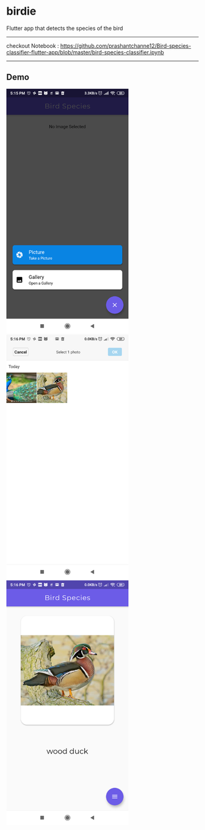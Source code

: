 # birdie

Flutter app that detects the species of the bird

---

checkout Notebook : https://github.com/prashantchanne12/Bird-species-classifier-flutter-app/blob/master/bird-species-classifier.ipynb

---
## Demo

<img src="https://github.com/prashantchanne12/Bird-image-classifier-flutter-app/blob/master/images/1.png" alt="image 1" width="320">
<img src="https://github.com/prashantchanne12/Bird-image-classifier-flutter-app/blob/master/images/2.png" alt="image 2" width="320">
<img src="https://github.com/prashantchanne12/Bird-image-classifier-flutter-app/blob/master/images/3.png" alt="image 3" width="320">

